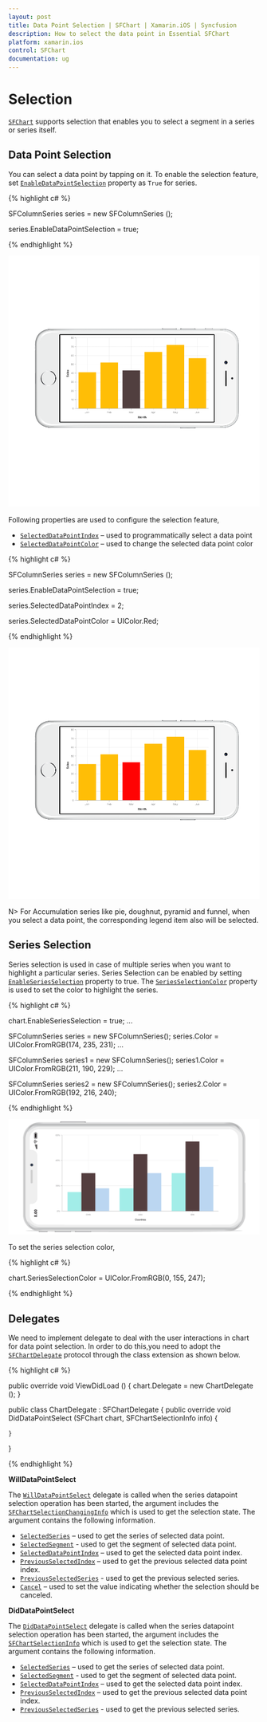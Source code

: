 ```yaml
---
layout: post
title: Data Point Selection | SFChart | Xamarin.iOS | Syncfusion
description: How to select the data point in Essential SFChart
platform: xamarin.ios
control: SFChart
documentation: ug
---
```


# Selection

[`SFChart`](https://help.syncfusion.com/cr/xamarin-ios/Syncfusion.SfChart.iOS.SFChart.html) supports selection that enables you to select a segment in a series or series itself.

## Data Point Selection

You can select a data point by tapping on it. To enable the selection feature, set [`EnableDataPointSelection`](https://help.syncfusion.com/cr/xamarin-ios/Syncfusion.SfChart.iOS.SFSeries.html#Syncfusion_SfChart_iOS_SFSeries_EnableDataPointSelection) property as `True` for series. 

{% highlight c# %}

SFColumnSeries series           = new SFColumnSeries ();

series.EnableDataPointSelection = true; 

{% endhighlight %}


![Data point selection support in Xamarin.iOS Chart](selection_images/selection_img1.png)

Following properties are used to configure the selection feature,

* [`SelectedDataPointIndex`](https://help.syncfusion.com/cr/xamarin-ios/Syncfusion.SfChart.iOS.SFSeries.html#Syncfusion_SfChart_iOS_SFSeries_SelectedDataPointIndex) – used to programmatically select a data point
* [`SelectedDataPointColor`](https://help.syncfusion.com/cr/xamarin-ios/Syncfusion.SfChart.iOS.SFSeries.html#Syncfusion_SfChart_iOS_SFSeries_SelectedDataPointColor) – used to change the selected data point color

{% highlight c# %}

SFColumnSeries series           = new SFColumnSeries ();

series.EnableDataPointSelection = true;

series.SelectedDataPointIndex   = 2;

series.SelectedDataPointColor   = UIColor.Red; 

{% endhighlight %}


![Selecting data point and data point color support in Xamarin.iOS Chart](selection_images/selection_img2.png)

N> For Accumulation series like pie, doughnut, pyramid and funnel, when you select a data point, the corresponding legend item also will be selected.

## Series Selection

Series selection is used in case of multiple series when you want to highlight a particular series. Series Selection can be enabled by setting [`EnableSeriesSelection`](https://help.syncfusion.com/cr/xamarin-ios/Syncfusion.SfChart.iOS.ChartBase.html#Syncfusion_SfChart_iOS_ChartBase_EnableSeriesSelection) property to true. The [`SeriesSelectionColor`](https://help.syncfusion.com/cr/xamarin-ios/Syncfusion.SfChart.iOS.ChartBase.html#Syncfusion_SfChart_iOS_ChartBase_SeriesSelectionColor) property is used to set the color to highlight the series.

{% highlight c# %}

chart.EnableSeriesSelection = true;
...

SFColumnSeries series = new SFColumnSeries();
series.Color = UIColor.FromRGB(174, 235, 231);
...

SFColumnSeries series1 = new SFColumnSeries();
series1.Color = UIColor.FromRGB(211, 190, 229);
...

SFColumnSeries series2 = new SFColumnSeries();
series2.Color = UIColor.FromRGB(192, 216, 240);

{% endhighlight %}

![Series selection support in Xamarin.iOS Chart](selection_images/seriesSelection.png)

To set the series selection color,

{% highlight c# %}

chart.SeriesSelectionColor = UIColor.FromRGB(0, 155, 247);

{% endhighlight %}

## Delegates


We need to implement delegate to deal with the user interactions in chart for data point selection. In order to do this,you need to adopt the [`SFChartDelegate`](https://help.syncfusion.com/cr/xamarin-ios/Syncfusion.SfChart.iOS.SFChartDelegate.html) protocol through the class extension as shown below.

{% highlight c# %}

public override void ViewDidLoad ()
{
    chart.Delegate = new ChartDelegate ();
}

public class ChartDelegate : SFChartDelegate
{
    public override void DidDataPointSelect (SFChart chart, SFChartSelectionInfo info)
    {

    }
}

{% endhighlight %}



**WillDataPointSelect**

The [`WillDataPointSelect`](https://help.syncfusion.com/cr/xamarin-ios/Syncfusion.SfChart.iOS.SFChartDelegate.html#Syncfusion_SfChart_iOS_SFChartDelegate_WillDataPointSelect_Syncfusion_SfChart_iOS_SFChart_Syncfusion_SfChart_iOS_SFChartSelectionChangingInfo_) delegate is called when the series datapoint selection operation has been started, the argument includes the [`SFChartSelectionChangingInfo`](https://help.syncfusion.com/cr/xamarin-ios/Syncfusion.SfChart.iOS.SFChartSelectionChangingInfo.html) which is used to get the selection state. The argument contains the following information.

* [`SelectedSeries`](https://help.syncfusion.com/cr/xamarin-ios/Syncfusion.SfChart.iOS.SFChartSelectionInfo.html#Syncfusion_SfChart_iOS_SFChartSelectionInfo_SelectedSeries) – used to get the series of selected data point.
* [`SelectedSegment`](https://help.syncfusion.com/cr/xamarin-ios/Syncfusion.SfChart.iOS.SFChartSelectionInfo.html#Syncfusion_SfChart_iOS_SFChartSelectionInfo_SelectedSegment) - used to get the segment of selected data point.
* [`SelectedDataPointIndex`](https://help.syncfusion.com/cr/xamarin-ios/Syncfusion.SfChart.iOS.SFChartSelectionInfo.html#Syncfusion_SfChart_iOS_SFChartSelectionInfo_SelectedDataPointIndex) – used to get the selected data point index.
* [`PreviousSelectedIndex`](https://help.syncfusion.com/cr/xamarin-ios/Syncfusion.SfChart.iOS.SFChartSelectionInfo.html#Syncfusion_SfChart_iOS_SFChartSelectionInfo_PreviousSelectedIndex) – used to get the previous selected data point index.
* [`PreviousSelectedSeries`](https://help.syncfusion.com/cr/xamarin-ios/Syncfusion.SfChart.iOS.SFChartSelectionInfo.html#Syncfusion_SfChart_iOS_SFChartSelectionInfo_PreviousSelectedSeries) - used to get the previous selected series. 
* [`Cancel`](https://help.syncfusion.com/cr/xamarin-ios/Syncfusion.SfChart.iOS.SFChartSelectionChangingInfo.html#Syncfusion_SfChart_iOS_SFChartSelectionChangingInfo_Cancel) – used to set the value indicating whether the selection should be canceled.


**DidDataPointSelect**

The [`DidDataPointSelect`](https://help.syncfusion.com/cr/xamarin-ios/Syncfusion.SfChart.iOS.SFChartDelegate.html#Syncfusion_SfChart_iOS_SFChartDelegate_DidDataPointSelect_Syncfusion_SfChart_iOS_SFChart_Syncfusion_SfChart_iOS_SFChartSelectionInfo_)  delegate is called when the series datapoint selection operation has been started, the argument includes the [`SFChartSelectionInfo`](https://help.syncfusion.com/cr/xamarin-ios/Syncfusion.SfChart.iOS.SFChartSelectionInfo.html) which is used to get the selection state. The argument contains the following information.

* [`SelectedSeries`](https://help.syncfusion.com/cr/xamarin-ios/Syncfusion.SfChart.iOS.SFChartSelectionInfo.html#Syncfusion_SfChart_iOS_SFChartSelectionInfo_SelectedSeries) – used to get the series of selected data point.
* [`SelectedSegment`](https://help.syncfusion.com/cr/xamarin-ios/Syncfusion.SfChart.iOS.SFChartSelectionInfo.html#Syncfusion_SfChart_iOS_SFChartSelectionInfo_SelectedSegment) - used to get the segment of selected data point.
* [`SelectedDataPointIndex`](https://help.syncfusion.com/cr/xamarin-ios/Syncfusion.SfChart.iOS.SFChartSelectionInfo.html#Syncfusion_SfChart_iOS_SFChartSelectionInfo_SelectedDataPointIndex) – used to get the selected data point index.
* [`PreviousSelectedIndex`](https://help.syncfusion.com/cr/xamarin-ios/Syncfusion.SfChart.iOS.SFChartSelectionInfo.html#Syncfusion_SfChart_iOS_SFChartSelectionInfo_PreviousSelectedIndex) – used to get the previous selected data point index.
* [`PreviousSelectedSeries`](https://help.syncfusion.com/cr/xamarin-ios/Syncfusion.SfChart.iOS.SFChartSelectionInfo.html#Syncfusion_SfChart_iOS_SFChartSelectionInfo_PreviousSelectedSeries) - used to get the previous selected series. 

